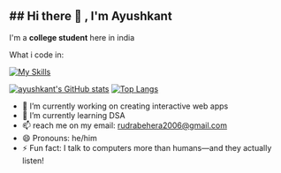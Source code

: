<h2>## Hi there 👋 , I'm Ayushkant</h2>

<p>I'm a <b>college student</b> here in india</p>

What i code in:

[![My Skills](https://skillicons.dev/icons?i=js,html,css,nextjs,react,postgres,mongodb,rust,supabase,mongodb,nodejs,tensorflow,vite,express,py,fastapi,anaconda,sklearn&perline=6)](https://skillicons.dev)

[![ayushkant's GitHub stats](https://github-readme-stats.vercel.app/api?username=Graffian)](https://github.com/Graffian/github-readme-stats)
[![Top Langs](https://github-readme-stats.vercel.app/api/top-langs/?username=Graffian)](https://github.com/Graffian/github-readme-stats)


- 🔭 I’m currently working on creating interactive web apps
- 🌱 I’m currently learning DSA
- 📫 reach me on my email: rudrabehera2006@gmail.com 
- 😄 Pronouns: he/him
- ⚡ Fun fact: I talk to computers more than humans—and they actually listen!
